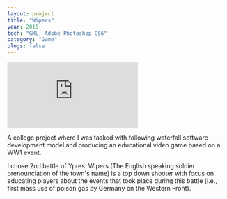 ```yaml
---
layout: project
title: "Wipers"
year: 2015
tech: "GML, Adobe Photoshop CS6"
category: "Game"
blogs: false
---
```


<div class="video-container"><iframe src="https://www.youtube.com/embed/WwmFI0qem3g" frameborder="0" allowfullscreen></iframe></div>

A college project where I was tasked with following waterfall software development model and producing an educational video game based on a WW1 event.

I chose 2nd battle of Ypres. Wipers (The English speaking soldier prenounciation of the town's name) is a top down shooter with focus on educating players about the events that took place during this battle (i.e., first mass use of poison gas by Germany on the Western Front).
